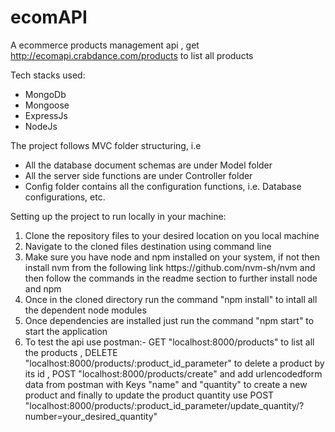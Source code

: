 # ecomAPI
A ecommerce products management api , get http://ecomapi.crabdance.com/products to list all products

<p>Tech stacks used:
  <ul>
    <li>MongoDb</li>
    <li>Mongoose</li>
    <li>ExpressJs</li>
    <li>NodeJs</li>
  </ul>
</p>

<p>The project follows MVC folder structuring, i.e
   <ul>
    <li>All the database document schemas are under Model folder</li>
    <li>All the server side functions are under Controller folder</li>
     <li>Config folder contains all the configuration functions, i.e. Database configurations, etc.</li>
   </ul>
 </p>

<p>Setting up the project to run locally in your machine:
  <ol>
    <li>Clone the repository files to your desired location on you local machine</li>
    <li>Navigate to the cloned files destination using command line</li>
    <li>Make sure you have node and npm installed on your system, if not then install nvm from the following link https://github.com/nvm-sh/nvm and then follow the commands in the readme section to further install node and npm</li>
    <li>Once in the cloned directory run the command "npm install" to intall all the dependent node modules</li>
    <li>Once dependencies are installed just run the command "npm start" to start the application</li>
    <li>To test the api use postman:- GET "localhost:8000/products" to list all the products , DELETE "localhost:8000/products/:product_id_parameter" to delete a product by its id , POST "localhost:8000/products/create" and add urlencodedform data from postman with Keys "name" and "quantity" to create a new product and finally to update the product quantity use POST "localhost:8000/products/:product_id_parameter/update_quantity/?number=your_desired_quantity" </li>
  </ol>
</p>
